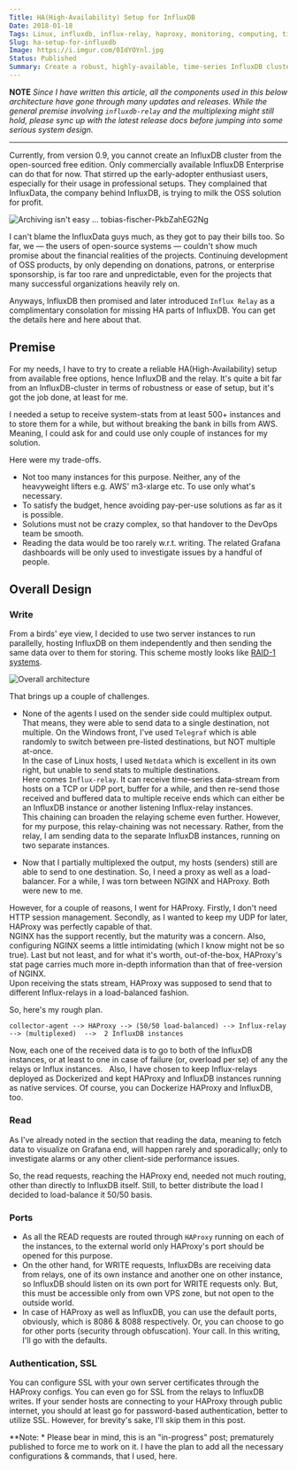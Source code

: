 ```yaml
---
Title: HA(High-Availability) Setup for InfluxDB
Date: 2018-01-18
Tags: Linux, influxdb, influx-relay, haproxy, monitoring, computing, time-series, database, open-source, reliability, architecture 
Slug: ha-setup-for-influxdb
Image: https://i.imgur.com/0IdYOYnl.jpg
Status: Published
Summary: Create a robust, highly-available, time-series InfluxDB cluster with the community(free) version of it
---
```


**NOTE**
*Since I have written this article, all the components used in this below architecture have gone through many updates and releases. While the general premise involving `influxdb-relay` and the multiplexing might still hold, please sync up with the latest release docs before jumping into some serious system design.*

--------------------------------------------------------------------


Currently, from version 0.9, you cannot create an InfluxDB cluster from the open-sourced free edition. Only commercially available InfluxDB Enterprise can do that for now. That stirred up the early-adopter enthusiast users, especially for their usage in professional setups. They complained that InfluxData, the company behind InfluxDB, is trying to milk the OSS solution for profit.

![Archiving isn't easy ... tobias-fischer-PkbZahEG2Ng](https://i.imgur.com/0IdYOYnl.jpg)

I can't blame the InfluxData guys much, as they got to pay their bills too. So far, we — the users of open-source systems — couldn't show much promise about the financial realities of the projects. Continuing development of OSS products, by only depending on donations, patrons, or enterprise sponsorship, is far too rare and unpredictable, even for the projects that many successful organizations heavily rely on.

Anyways, InfluxDB then promised and later introduced `Influx Relay` as a complimentary consolation for missing HA parts of InfluxDB. You can get the details here and here about that. 


Premise
-------

For my needs, I have to try to create a reliable HA(High-Availability) setup from available free options, hence InfluxDB and the relay. It's quite a bit far from an InfluxDB-cluster in terms of robustness or ease of setup, but it's got the job done, at least for me.

I needed a setup to receive system-stats from at least 500+ instances and to store them for a while, but without breaking the bank in bills from AWS. Meaning, I could ask for and could use only couple of instances for my solution.

Here were my trade-offs.

 *  Not too many instances for this purpose. Neither, any of the heavyweight lifters e.g. AWS' m3-xlarge etc. To use only what's necessary. 
 *  To satisfy the budget, hence avoiding pay-per-use solutions as far as it is possible.
 *  Solutions must not be crazy complex, so that handover to the DevOps team be smooth.
 *  Reading the data would be too rarely w.r.t. writing. The related Grafana dashboards will be only used to investigate issues by a handful of people.
 

## Overall Design

### Write

From a birds' eye view, I decided to use two server instances to run parallelly, hosting InfluxDB on them independently and then sending the same data over to them for storing. This scheme mostly looks like [RAID-1 systems](https://en.wikipedia.org/wiki/Standard_RAID_levels#RAID_1).

![Overall architecture](https://i.imgur.com/ZKYIyOd.png)

That brings up a couple of challenges.

 * None of the agents I used on the sender side could multiplex output. That means, they were able to send data to a single destination, not multiple. 
    On the Windows front, I've used `Telegraf` which is able randomly to switch between pre-listed destinations, but NOT multiple at-once.  
    In the case of Linux hosts, I used `Netdata` which is excellent in its own right, but unable to send stats to multiple destinations.  
  Here comes `Influx-relay`. It can receive time-series data-stream from hosts on a TCP or UDP port, buffer for a while, and then re-send those received and buffered data to multiple receive ends which can either be an InfluxDB instance or another listening Influx-relay instances.  
  This chaining can broaden the relaying scheme even further. However, for my purpose, this relay-chaining was not necessary. Rather, from the relay, I am sending data to the separate InfluxDB instances, running on two separate instances.  

 * Now that I partially multiplexed the output, my hosts (senders) still are able to send to one destination. So, I need a proxy as well as a load-balancer. For a while, I was torn between NGINX and HAProxy. Both were new to me.  
 
  However, for a couple of reasons, I went for HAProxy.  Firstly, I don't need HTTP session management. Secondly, as I wanted to keep my UDP for later, HAProxy was perfectly capable of that.  
  NGINX has the support recently, but the maturity was a concern. Also, configuring NGINX seems a little intimidating (which I know might not be so true). Last but not least, and for what it's worth, out-of-the-box, HAProxy's stat page carries much more in-depth information than that of free-version of NGINX.  
  Upon receiving the stats stream, HAProxy was supposed to send that to different Influx-relays in a load-balanced fashion.
  
  
So, here's my rough plan. 

    collector-agent --> HAProxy --> (50/50 load-balanced) --> Influx-relay --> (multiplexed)  -->  2 InfluxDB instances

Now, each one of the received data is to go to both of the InfluxDB instances, or at least to one in case of failure (or, overload per se) of any the relays or Influx instances.  
Also, I have chosen to keep Influx-relays deployed as Dockerized and kept HAProxy and InfluxDB instances running as native services. Of course, you can Dockerize HAProxy and InfluxDB, too.  

### Read

As I've already noted in the section that reading the data, meaning to fetch data to visualize on Grafana end, will happen rarely and sporadically; only to investigate alarms or any other client-side performance issues.  

So, the read requests, reaching the HAProxy end, needed not much routing, other than directly to InfluxDB itself. Still, to better distribute the load I decided to load-balance it 50/50 basis.

### Ports

 * As all the READ requests are routed through `HAProxy` running on each of the instances, to the external world only HAProxy's port should be opened for this purpose. 
 * On the other hand, for WRITE requests, InfluxDBs are receiving data from relays, one of its own instance and another one on other instance, so InfluxDB should listen on its own port for WRITE requests only. But, this must be accessible only from own VPS zone, but not open to the outside world.
 * In case of HAProxy as well as InfluxDB, you can use the default ports, obviously, which is 8086 & 8088 respectively. Or, you can choose to go for other ports (security through obfuscation). Your call. In this writing, I'll go with the defaults.

### Authentication, SSL

You can configure SSL with your own server certificates through the HAProxy configs. You can even go for SSL from the relays to InfluxDB writes. If your sender hosts are connecting to your HAProxy through public internet, you should at least go for password-based authentication, better to utilize SSL. However, for brevity's sake, I'll skip them in this post.

**Note: *
Please bear in mind, this is an "in-progress" post; prematurely published to force me to work on it. I have the plan to add all the necessary configurations & commands, that I used, here.
